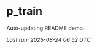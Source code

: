 # p_train

Auto-updating README demo.

<!--START_SECTION:status-->
_Last run: 2025-08-24 06:52 UTC_
<!--END_SECTION:status-->






















































































